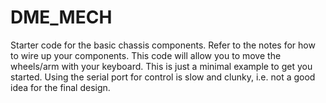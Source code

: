 # DME_MECH
Starter code for the basic chassis components.
Refer to the notes for how to wire up your components. This code will allow you to move the wheels/arm with your keyboard. 
This is just a minimal example to get you started. Using the serial port for control is slow and clunky, i.e. not a good idea for the final design.
